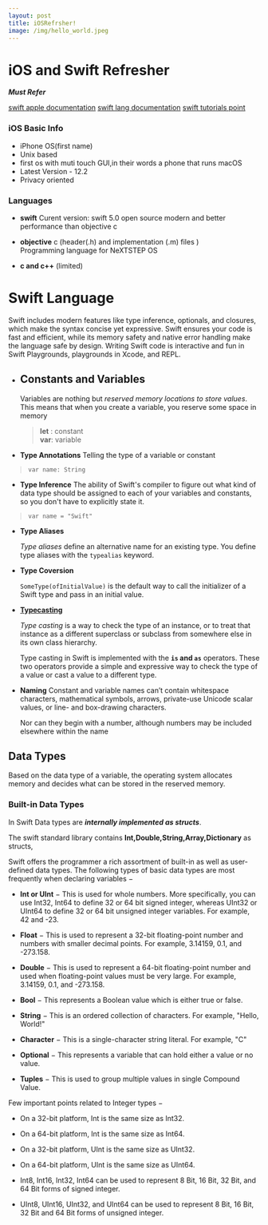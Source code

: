 ```yaml
---
layout: post
title: iOSRefrsher!
image: /img/hello_world.jpeg
---
```

# iOS and Swift Refresher

***Must Refer***

[swift apple documentation](https://developer.apple.com/documentation/swift)
[swift lang documentation](https://docs.swift.org/swift-book/LanguageGuide/TheBasics.html)
[swift tutorials point](https://www.tutorialspoint.com/swift/index.htm)
### iOS Basic Info

 - iPhone OS(first name)
 - Unix based
 - first os with muti touch GUI,in their words a phone that runs macOS
 - Latest Version - 12.2
 - Privacy oriented

### Languages

 - **swift**
    Curent version: swift 5.0
    open source
    modern and better performance than objective c
    
  - **objective** c    (header(.h) and implementation (.m) files )     
	  Programming language for NeXTSTEP OS
 - **c and c++** (limited)



 
#  Swift Language
Swift includes modern features like type inference, optionals, and closures, which make the syntax concise yet expressive. Swift ensures your code is fast and efficient, while its memory safety and native error handling make the language safe by design. Writing Swift code is interactive and fun in Swift Playgrounds, playgrounds in Xcode, and REPL.
 - ## Constants and Variables
    Variables are nothing but *reserved memory locations to store values*. This means that when you create a variable, you reserve some space in memory
 

 

	> **let** : constant  
	> **var**: variable

 -    **Type Annotations**
Telling the type of a variable or constant
 

>     var name: String

 - **Type Inference**
 The ability of Swift's compiler to figure out what kind of data type should be assigned to each of your variables and constants, so you don't have to explicitly state it.
 

>     var name = "Swift"

 - **Type Aliases**

	_Type aliases_  define an alternative name for an existing type. You define type aliases with the  `typealias`  keyword.
- **Type Coversion**

	`SomeType(ofInitialValue)` is the default way to call the initializer of a Swift type and pass in an initial value.
	
-	**[Typecasting](https://medium.com/@abhimuralidharan/typecastinginswift-1bafacd39c99)**

	 _Type casting_  is a way to check the type of an instance, or to treat that instance as a different superclass or subclass from somewhere else in its own class hierarchy.

	Type casting in Swift is implemented with the  **`is`  and  `as`**  operators. These two operators provide a simple and expressive way to check the type of a value or cast a value to a different type.
 - **Naming**
 Constant and variable names can’t contain whitespace characters, mathematical symbols, arrows, private-use Unicode scalar values, or line- and box-drawing characters. 

	 Nor can they begin with a number, although numbers may be included elsewhere within the name


## Data Types
Based on the data type of a variable, the operating system allocates memory and decides what can be stored in the reserved memory.

### Built-in Data Types
In Swift Data types are ***internally implemented as structs***.

The swift standard library contains **Int,Double,String,Array,Dictionary** as structs,

Swift  offers the programmer a rich assortment of built-in as well as user-defined data types. The following types of basic data types are most frequently when declaring variables −

-   **Int or UInt**  − This is used for whole numbers. More specifically, you can use Int32, Int64 to define 32 or 64 bit signed integer, whereas UInt32 or UInt64 to define 32 or 64 bit unsigned integer variables. For example, 42 and -23.
    
-   **Float**  − This is used to represent a 32-bit floating-point number and numbers with smaller decimal points. For example, 3.14159, 0.1, and -273.158.
    
-   **Double**  − This is used to represent a 64-bit floating-point number and used when floating-point values must be very large. For example, 3.14159, 0.1, and -273.158.
    
-   **Bool**  − This represents a Boolean value which is either true or false.
    
-   **String**  − This is an ordered collection of characters. For example, "Hello, World!"
    
-   **Character**  − This is a single-character string literal. For example, "C"
    
-   **Optional**  − This represents a variable that can hold either a value or no value.
    
-   **Tuples**  − This is used to group multiple values in single Compound Value.
    

 Few important points related to Integer types −

-   On a 32-bit platform, Int is the same size as Int32.
    
-   On a 64-bit platform, Int is the same size as Int64.
    
-   On a 32-bit platform, UInt is the same size as UInt32.
    
-   On a 64-bit platform, UInt is the same size as UInt64.
    
-   Int8, Int16, Int32, Int64 can be used to represent 8 Bit, 16 Bit, 32 Bit, and 64 Bit forms of signed integer.
    
-   UInt8, UInt16, UInt32, and UInt64 can be used to represent 8 Bit, 16 Bit, 32 Bit and 64 Bit forms of unsigned integer.
	    



<!--stackedit_data:
eyJoaXN0b3J5IjpbNTA5NDQyMTY1LDIwNzY5NjI3MzUsLTE5NT
g1OTQ0MDksNTgxMDM1NTcxXX0=
-->